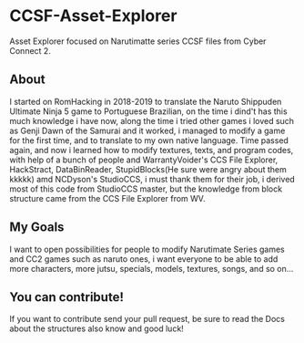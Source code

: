 # CCSF-Asset-Explorer
Asset Explorer focused on Narutimatte series CCSF files from Cyber Connect 2.

## About
 I started on RomHacking in 2018-2019 to translate the Naruto Shippuden Ultimate Ninja 5 game to Portuguese Brazilian, on the time i dind't has this much knowledge i have now,
along the time i tried other games i loved such as Genji Dawn of the Samurai and it worked, i managed to modify a game for the first time, and to translate to my own
native language.
 Time passed again, and now i learned how to modify textures, texts, and program codes, with help of a bunch of people and WarrantyVoider's CCS File Explorer, HackStract,
 DataBinReader, StupidBlocks(He sure were angry about them kkkkk) amd NCDyson's StudioCCS, i must thank them for their job, i derived most of this code from StudioCCS
 master, but the knowledge from block structure came from the CCS File Explorer from WV.
 
## My Goals

 I want to open possibilities for people to modify Narutimate Series games and CC2 games such as naruto ones, i want everyone to be able to add more characters, more
 jutsu, specials, models, textures, songs, and so on...
 
## You can contribute!
 If you want to contribute send your pull request, be sure to read the Docs about the structures also know and good luck!
